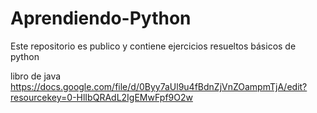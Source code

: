 # Aprendiendo-Python
Este repositorio es publico y contiene ejercicios resueltos básicos de python


libro de java https://docs.google.com/file/d/0Byy7aUl9u4fBdnZjVnZOampmTjA/edit?resourcekey=0-HlIbQRAdL2IgEMwFpf9O2w